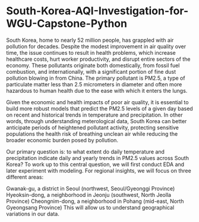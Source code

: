 # South-Korea-AQI-Investigation-for-WGU-Capstone-Python

South Korea, home to nearly 52 million people, has grappled with air pollution for decades. Despite the modest improvement in air quality over time, the issue continues to result in health problems, which increase healthcare costs, hurt worker productivity, and disrupt entire sectors of the economy. These pollutants originate both domestically, from fossil fuel combustion, and internationally, with a significant portion of fine dust pollution blowing in from China. The primary pollutant is PM2.5, a type of particulate matter less than 2.5 micrometers in diameter and often more hazardous to human health due to the ease with which it enters the lungs.

Given the economic and health impacts of poor air quality, it is essential to build more robust models that predict the PM2.5 levels of a given day based on recent and historical trends in temperature and precipitation. In other words, through understanding meterological data, South Korea can better anticipate periods of heightened pollutant activity, protecting sensitive populations the health risk of breathing unclean air while reducing the broader economic burden posed by pollution.

Our primary question is: to what extent do daily temperature and precipitation indicate daily and yearly trends in PM2.5 values across South Korea? To work up to this central question, we will first conduct EDA and later experiment with modeling. For regional insights, we will focus on three different areas:

Gwanak-gu, a district in Seoul (northwest, Seoul/Gyeonggi Province)
Hyeoksin-dong, a neighborhood in Jeonju (southwest, North Jeolla Province)
Cheongnim-dong, a neighborhood in Pohang (mid-east, North Gyeongsang Province)
This will allow us to understand geographical variations in our data.
